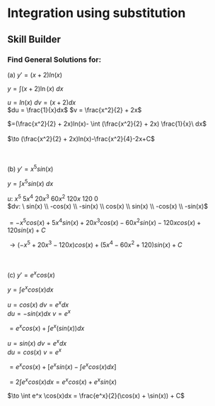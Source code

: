 # Integration using substitution
## Skill Builder
### Find General Solutions for:
(a) $y' = (x+2)ln(x)$

  $y = \int (x+2)\ln(x) \ dx$  
    
  $u = ln(x)$ $dv = (x+2)dx$  
  $du = \frac{1}{x}dx$  $v = \frac{x^2}{2} + 2x$
    
 $=(\frac{x^2}{2} + 2x)ln(x)- \int (\frac{x^2}{2} + 2x) \frac{1}{x}\ dx$    
 <br> $\to (\frac{x^2}{2} + 2x)ln(x)-\frac{x^2}{4}-2x+C$  
<br>
<br>

(b) $y' = x^5sin(x)$<br>

  $y = \int x^5sin(x) \ dx$

  $u: \ x^5 \ 5x^4 \ 20x^3 \ 60x^2 \ 120x \ 120 \ 0$ <br>
  $dv: \ sin(x) \\ -cos(x) \\ -sin(x) \\ cos(x) \\ sin(x) \\ -cos(x) \\ -sin(x)$  
  <br>
  $=-x^5cos(x)+5x^4sin(x)+20x^3cos(x)-60x^2sin(x)-120xcos(x)+120sin(x)+C$
  
  $\to (-x^5+20x^3-120x)cos(x)+(5x^4-60x^2+120)sin(x)+C$  
<br>
<br>

(c) $y' = e^xcos(x)$ 
  
  $y = \int e^xcos(x)dx$ <br>  
  
  $u = cos(x)$ $dv = e^x dx$  
  $du = -sin(x)dx$  $v = e^x$   
  
  $= e^xcos(x) + \int e^x(sin(x))dx$

  $u = sin(x)$ $dv = e^x dx$  
  $du = cos(x)$ $v = e^x$  

$= e^xcos(x)+[e^xsin(x)-\int e^xcos(x)dx]$

$= 2\int e^xcos(x)dx = e^xcos(x)+e^xsin(x)$  

$\to \int e^x \cos(x)dx = \frac{e^x}{2}(\cos(x) + \sin(x)) + C$
